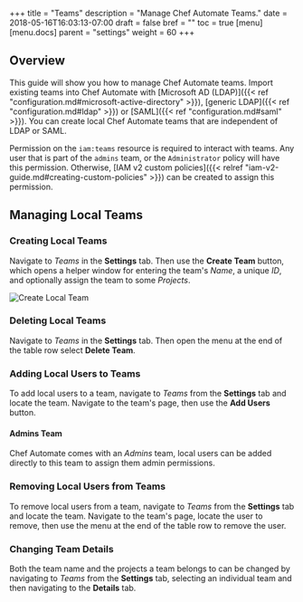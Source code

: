 +++
title = "Teams"
description = "Manage Chef Automate Teams."
date = 2018-05-16T16:03:13-07:00
draft = false
bref = ""
toc = true
[menu]
  [menu.docs]
    parent = "settings"
    weight = 60
+++

## Overview
This guide will show you how to manage Chef Automate teams. Import existing teams into Chef Automate with [Microsoft AD (LDAP)]({{< ref "configuration.md#microsoft-active-directory" >}}), [generic LDAP]({{< ref "configuration.md#ldap" >}}) or [SAML]({{< ref "configuration.md#saml" >}}). You can create local Chef Automate teams that are independent of LDAP or SAML.

Permission on the `iam:teams` resource is required to interact with teams. Any user that is part of the `admins` team, or the `Administrator` policy will have this permission. Otherwise, [IAM v2 custom policies]({{< relref "iam-v2-guide.md#creating-custom-policies" >}}) can be created to assign this permission.

## Managing Local Teams

### Creating Local Teams
Navigate to _Teams_ in the **Settings** tab. Then use the **Create Team** button, which opens a helper window for entering the team's _Name_, a unique _ID_, and optionally assign the team to some _Projects_.

![Create Local Team](/images/docs/admin-tab-teams-list.png)

### Deleting Local Teams
Navigate to _Teams_ in the **Settings** tab. Then open the menu at the end of the table row select **Delete Team**.

### Adding Local Users to Teams
To add local users to a team, navigate to _Teams_ from the **Settings** tab and locate the team. Navigate to the team's page, then use the **Add Users** button.

#### Admins Team
Chef Automate comes with an _Admins_ team, local users can be added directly to this team to assign them admin permissions.

### Removing Local Users from Teams
To remove local users from a team, navigate to _Teams_ from the **Settings** tab and locate the team. Navigate to the team's page, locate the user to remove, then use the menu at the end of the table row to remove the user.

### Changing Team Details
Both the team name and the projects a team belongs to can be changed by navigating to _Teams_ from the **Settings** tab, selecting an individual team and then navigating to the **Details** tab.
